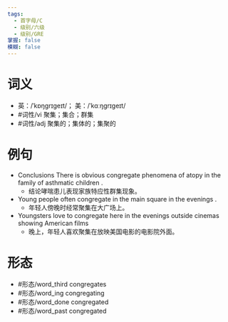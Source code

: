 ```yaml
---
tags:
  - 首字母/C
  - 级别/六级
  - 级别/GRE
掌握: false
模糊: false
---
```

# 词义
- 英：/ˈkɒŋɡrɪɡeɪt/； 美：/ˈkɑːŋɡrɪɡeɪt/
- #词性/vi  聚集；集合；群集
- #词性/adj  聚集的；集体的；集聚的
# 例句
- Conclusions There is obvious congregate phenomena of atopy in the family of asthmatic children .
	- 结论哮喘患儿表现家族特应性群集现象。
- Young people often congregate in the main square in the evenings .
	- 年轻人傍晚时经常聚集在大广场上。
- Youngsters love to congregate here in the evenings outside cinemas showing American films
	- 晚上，年轻人喜欢聚集在放映美国电影的电影院外面。
# 形态
- #形态/word_third congregates
- #形态/word_ing congregating
- #形态/word_done congregated
- #形态/word_past congregated
